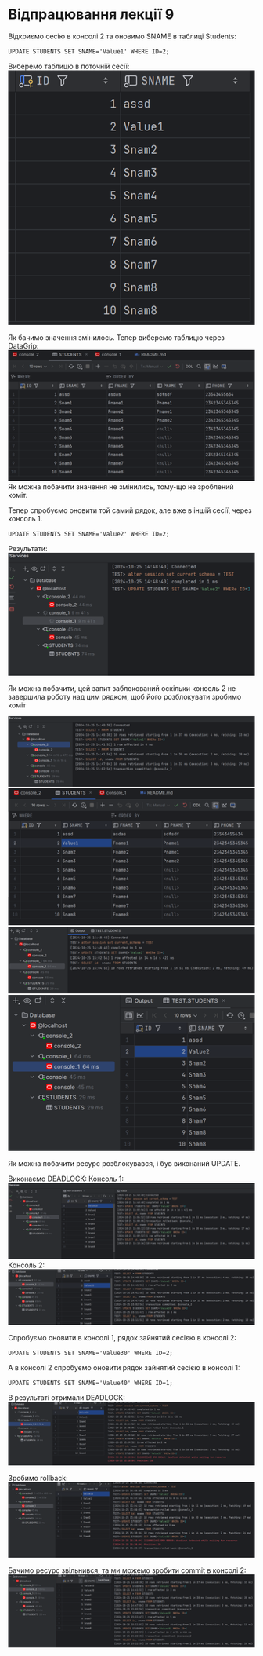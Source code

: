 # Відпрацювання лекції 9

Відкриємо сесію в консолі 2 та оновимо SNAME в таблиці Students:
 ```oraclesqlplus
 UPDATE STUDENTS SET SNAME='Value1' WHERE ID=2;
 ```
Виберемо таблицю в поточній сесії:
![img.png](img.png)

Як бачимо значення змінилось.
Тепер виберемо таблицю через DataGrip:
![img_1.png](img_1.png)
Як можна побачити значення не змінились, тому-що не зроблений коміт.

Тепер спробуємо оновити той самий рядок, але вже в іншій сесії, через консоль 1.
 ```oraclesqlplus
 UPDATE STUDENTS SET SNAME='Value2' WHERE ID=2;
 ```
Результати:
![img_2.png](img_2.png)

Як можна побачити, цей запит заблокований оскільки консоль 2 не завершила роботу над цим рядком, 
щоб його розблокувати зробимо коміт

![img_3.png](img_3.png)
![img_4.png](img_4.png)
![img_5.png](img_5.png)
![img_6.png](img_6.png)

Як можна побачити ресурс розблокувався, і був виконаний UPDATE.

Виконаємо DEADLOCK:
Консоль 1:
![img_7.png](img_7.png)
Консоль 2:
![img_8.png](img_8.png)

Спробуємо оновити в консолі 1, рядок зайнятий сесією в консолі 2:
 ```oraclesqlplus
 UPDATE STUDENTS SET SNAME='Value30' WHERE ID=2;
 ```
A в консолі 2 спробуємо оновити рядок зайнятий сесією в консолі 1:
 ```oraclesqlplus
 UPDATE STUDENTS SET SNAME='Value40' WHERE ID=1;
 ```

В результаті отримали DEADLOCK:
![img_9.png](img_9.png)

Зробимо rollback:
![img_10.png](img_10.png)

Бачимо ресурс звільнився, та ми можемо зробити commit в консолі 2:
![img_11.png](img_11.png)